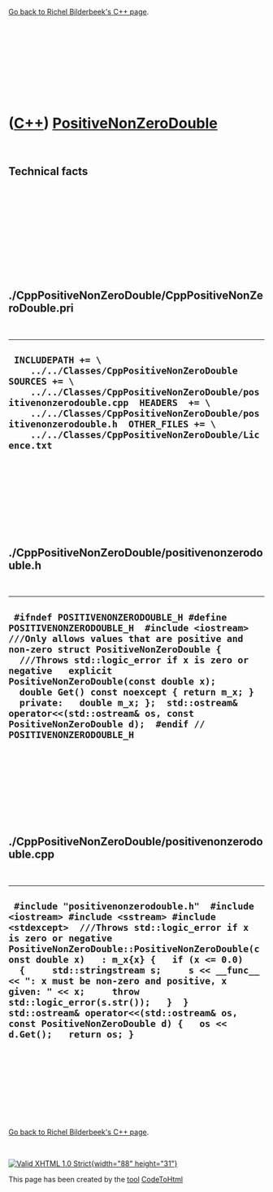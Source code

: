 

[Go back to Richel Bilderbeek's C++ page](Cpp.htm).

 

 

 

 

 

([C++](Cpp.htm)) [PositiveNonZeroDouble](CppPositiveNonZeroDouble.htm)
======================================================================

 

Technical facts
---------------

 

 

 

 

 

 

./CppPositiveNonZeroDouble/CppPositiveNonZeroDouble.pri
-------------------------------------------------------

 

  --------------------------------------------------------------------------------------------------------------------------------------------------------------------------------------------------------------------------------------------------------------------------------------------------------------
  ` INCLUDEPATH += \     ../../Classes/CppPositiveNonZeroDouble  SOURCES += \     ../../Classes/CppPositiveNonZeroDouble/positivenonzerodouble.cpp  HEADERS  += \     ../../Classes/CppPositiveNonZeroDouble/positivenonzerodouble.h  OTHER_FILES += \     ../../Classes/CppPositiveNonZeroDouble/Licence.txt`
  --------------------------------------------------------------------------------------------------------------------------------------------------------------------------------------------------------------------------------------------------------------------------------------------------------------

 

 

 

 

 

./CppPositiveNonZeroDouble/positivenonzerodouble.h
--------------------------------------------------

 

  --------------------------------------------------------------------------------------------------------------------------------------------------------------------------------------------------------------------------------------------------------------------------------------------------------------------------------------------------------------------------------------------------------------------------------------------------------------------------------
  ` #ifndef POSITIVENONZERODOUBLE_H #define POSITIVENONZERODOUBLE_H  #include <iostream>  ///Only allows values that are positive and non-zero struct PositiveNonZeroDouble {   ///Throws std::logic_error if x is zero or negative   explicit PositiveNonZeroDouble(const double x);   double Get() const noexcept { return m_x; }    private:   double m_x; };  std::ostream& operator<<(std::ostream& os, const PositiveNonZeroDouble d);  #endif // POSITIVENONZERODOUBLE_H`
  --------------------------------------------------------------------------------------------------------------------------------------------------------------------------------------------------------------------------------------------------------------------------------------------------------------------------------------------------------------------------------------------------------------------------------------------------------------------------------

 

 

 

 

 

./CppPositiveNonZeroDouble/positivenonzerodouble.cpp
----------------------------------------------------

 

  -------------------------------------------------------------------------------------------------------------------------------------------------------------------------------------------------------------------------------------------------------------------------------------------------------------------------------------------------------------------------------------------------------------------------------------------------------------------------------------------------------------------
  ` #include "positivenonzerodouble.h"  #include <iostream> #include <sstream> #include <stdexcept>  ///Throws std::logic_error if x is zero or negative PositiveNonZeroDouble::PositiveNonZeroDouble(const double x)   : m_x{x} {   if (x <= 0.0)   {     std::stringstream s;     s << __func__ << ": x must be non-zero and positive, x given: " << x;     throw std::logic_error(s.str());   }  }  std::ostream& operator<<(std::ostream& os, const PositiveNonZeroDouble d) {   os << d.Get();   return os; }`
  -------------------------------------------------------------------------------------------------------------------------------------------------------------------------------------------------------------------------------------------------------------------------------------------------------------------------------------------------------------------------------------------------------------------------------------------------------------------------------------------------------------------

 

 

 

 

 

[Go back to Richel Bilderbeek's C++ page](Cpp.htm).



 

[![Valid XHTML 1.0 Strict](valid-xhtml10.png){width="88"
height="31"}](http://validator.w3.org/check?uri=referer)

This page has been created by the [tool](Tools.htm)
[CodeToHtml](ToolCodeToHtml.htm)
